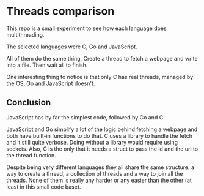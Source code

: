 # Threads comparison

This repo is a small experiment to see how each language does multithreading.

The selected languages were C, Go and JavaScript.

All of them do the same thing, Create a thread to fetch a webpage and write into a file. Then wait all to finish.

One interesting thing to notice is that only C has real threads, managed by the OS, Go and JavaScript doesn't.

## Conclusion

JavaScript has by far the simplest code, followed by Go and C.

JavaScript and Go simplify a lot of the logic behind fetching a webpage and both have built-in functions to do that. C uses a library to handle the fetch and it still quite verbose. Doing without a library would require using sockets. Also, C is the only that it needs a struct to pass the id and the url to the thread function.

Despite being very different languages they all share the same structure: a way to create a thread, a collection of threads and a way to join all the threads. None of them is really any harder or any easier than the other (at least in this small code base).